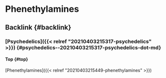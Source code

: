 # Phenethylamines


## Backlink {#backlink}


### [Psychedelics]({{< relref "20210403215317-psychedelics" >}}) {#psychedelics--20210403215317-psychedelics-dot-md}


#### Top {#top}

[Phenethylamines]({{< relref "20210403215449-phenethylamines" >}})

